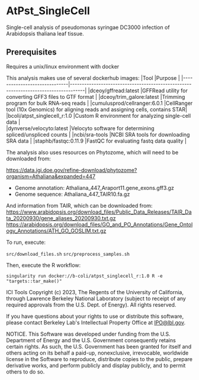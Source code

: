 # AtPst_SingleCell
Single-cell analysis of pseudomonas syringae DC3000 infection of Arabidopsis thaliana leaf tissue.

## Prerequisites
Requires a unix/linux environment with docker

This analysis makes use of several dockerhub images:
|Tool                          |Purpose                                                                             | 
|------------------------------|------------------------------------------------------------------------------------|
|dceoy/gffread:latest          |GFFRead utility for converting GFF3 files to GTF format                             |
|dceoy/trim_galore:latest      |Trimming program for bulk RNA-seq reads                                             |
|cumulusprod/cellranger:6.0.1  |CellRanger tool (10x Genomics) for aligning reads and assigning cells, contains STAR|
|bcoli/atpst_singlecell_r:1.0  |Custom R environment for analyzing single-cell data                                 |                    
|dynverse/velocyto:latest      |Velocyto software for determining spliced/unspliced counts                          |
|ncbi/sra-tools                |NCBI SRA tools for downloading SRA data                                             |
|staphb/fastqc:0.11.9          |FastQC for evaluating fastq data quality                                            |

The analysis also uses resources on Phytozome, which will need to be downloaded from:

https://data.jgi.doe.gov/refine-download/phytozome?organism=Athaliana&expanded=447
 * Genome annotation: Athaliana_447_Araport11.gene_exons.gff3.gz
 * Genome sequence: Athaliana_447_TAIR10.fa.gz
 
And information from TAIR, which can be downloaded from:
https://www.arabidopsis.org/download_files/Public_Data_Releases/TAIR_Data_20200930/gene_aliases_20200930.txt.gz
https://arabidopsis.org/download_files/GO_and_PO_Annotations/Gene_Ontology_Annotations/ATH_GO_GOSLIM.txt.gz

To run, execute:

`src/download_files.sh`
`src/preprocess_samples.sh`

Then, execute the R workflow:

`singularity run docker://b-coli/atpst_singlecell_r:1.0 R -e "targets::tar_make()"`

ICI Tools Copyright (c) 2023, The Regents of the University of California, through Lawrence Berkeley National Laboratory (subject to receipt of any required approvals from the U.S. Dept. of Energy). All rights reserved.

If you have questions about your rights to use or distribute this software, please contact Berkeley Lab's Intellectual Property Office at IPO@lbl.gov.

NOTICE. This Software was developed under funding from the U.S. Department of Energy and the U.S. Government consequently retains certain rights. As such, the U.S. Government has been granted for itself and others acting on its behalf a paid-up, nonexclusive, irrevocable, worldwide license in the Software to reproduce, distribute copies to the public, prepare derivative works, and perform publicly and display publicly, and to permit others to do so.
